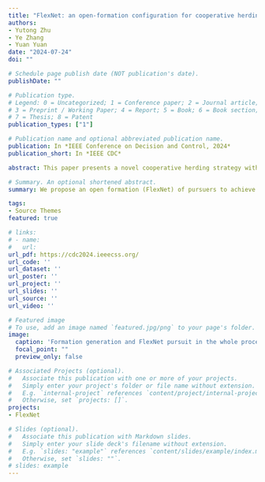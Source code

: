 ```yaml
---
title: "FlexNet: an open-formation configuration for cooperative herding in pursuit-evasion games with field of view interactions"
authors:
- Yutong Zhu
- Ye Zhang
- Yuan Yuan 
date: "2024-07-24"
doi: ""

# Schedule page publish date (NOT publication's date).
publishDate: ""

# Publication type.
# Legend: 0 = Uncategorized; 1 = Conference paper; 2 = Journal article;
# 3 = Preprint / Working Paper; 4 = Report; 5 = Book; 6 = Book section;
# 7 = Thesis; 8 = Patent
publication_types: ["1"]

# Publication name and optional abbreviated publication name.
publication: In *IEEE Conference on Decision and Control, 2024*
publication_short: In *IEEE CDC*

abstract: This paper presents a novel cooperative herding strategy with an open-formation configuration called "FlexNet" in pursuit-evasion games under limited field of view. It is first proved that the desired formation of FlexNet can be generated with limited angular field of view. Then a cooperative pursuit strategy with FlexNet is proposed, which can capture a maneuvering evader by adjusting the shape of the formation. Mathematical proof is given on the capture condition of the FlexNet formation under specific dynamics model of the evader. Compare with closed formations, an open formation allows for better flexibility and reduces cost by using fewer pursuers to achieve a successful capture. Simulation results show that the proposed open-formation configuration and the pursuit strategy is capable of accomplishing given capture tasks.

# Summary. An optional shortened abstract.
summary: We propose an open formation (FlexNet) of pursuers to achieve effective capture of adversarial evaders.

tags:
- Source Themes
featured: true

# links:
# - name: 
#   url: 
url_pdf: https://cdc2024.ieeecss.org/
url_code: ''
url_dataset: ''
url_poster: ''
url_project: ''
url_slides: ''
url_source: ''
url_video: ''

# Featured image
# To use, add an image named `featured.jpg/png` to your page's folder. 
image:
  caption: 'Formation generation and FlexNet pursuit in the whole process.'
  focal_point: ""
  preview_only: false

# Associated Projects (optional).
#   Associate this publication with one or more of your projects.
#   Simply enter your project's folder or file name without extension.
#   E.g. `internal-project` references `content/project/internal-project/index.md`.
#   Otherwise, set `projects: []`.
projects:
- FlexNet

# Slides (optional).
#   Associate this publication with Markdown slides.
#   Simply enter your slide deck's filename without extension.
#   E.g. `slides: "example"` references `content/slides/example/index.md`.
#   Otherwise, set `slides: ""`.
# slides: example
---
```


<!-- {{% alert note %}}
Click the *Cite* button above to demo the feature to enable visitors to import publication metadata into their reference management software.
{{% /alert %}}

{{% alert note %}}
Click the *Slides* button above to demo Academic's Markdown slides feature.
{{% /alert %}} -->

<!-- Supplementary notes can be added here, including [code and math](https://sourcethemes.com/academic/docs/writing-markdown-latex/). -->

